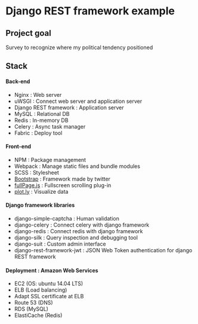 # Django REST framework example


## Project goal

Survey to recognize where my political tendency positioned


## Stack

#### Back-end

- Nginx : Web server
- uWSGI : Connect web server and application server
- Django REST framework : Application server
- MySQL : Relational DB
- Redis : In-memory DB
- Celery : Async task manager
- Fabric : Deploy tool

#### Front-end

- NPM : Package management
- Webpack : Manage static files and bundle modules
- SCSS : Stylesheet
- <a href="http://getbootstrap.com/" target="_blank">Bootstrap</a> : Framework made by twitter
- <a href="https://github.com/alvarotrigo/fullPage.js" target="_blank">fullPage.js</a> : Fullscreen scrolling plug-in
- <a href="https://plot.ly/" target="_blank">plot.ly</a> : Visualize data

#### Django framework libraries

- django-simple-captcha : Human validation
- django-celery : Connect celery with django framework
- django-redis : Connect redis with django framework
- django-silk : Query inspection and debugging tool
- django-suit : Custom admin interface
- django-rest-framework-jwt : JSON Web Token authentication for django REST framework

#### Deployment : Amazon Web Services

- EC2 (OS: ubuntu 14.04 LTS)
- ELB (Load balancing)
- Adapt SSL certificate at ELB
- Route 53 (DNS)
- RDS (MySQL)
- ElastiCache (Redis)
